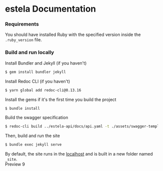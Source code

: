 # estela Documentation

### Requirements

You should have installed Ruby with the specified version inside the `.ruby_version` file.

### Build and run locally

Install Bundler and Jekyll (if you haven't)

```bash
$ gem install bundler jekyll
```

Install Redoc CLI (if you haven't)

```bash
$ yarn global add redoc-cli@0.13.16
```

Install the gems if it's the first time you build the project

```bash
$ bundle install
```

Build the swagger specification

```bash
$ redoc-cli build ../estela-api/docs/api.yaml -t ./assets/swagger-template.hbs --options.hideDownloadButton -o ./estela/api/endpoints.html
```

Then, build and run the site

```bash
$ bundle exec jekyll serve
```

By default, the site runs in the [localhost](http://localhost:4000/) and is built in a new folder named `_site`.  
Preview 9
